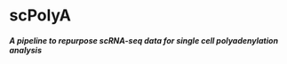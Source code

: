 # scPolyA

#### *A pipeline to repurpose scRNA-seq data for single cell polyadenylation analysis*


